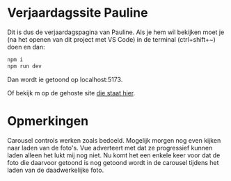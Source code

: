 # Verjaardagssite Pauline

Dit is dus de verjaardagspagina van Pauline. Als je hem wil bekijken moet je (na het openen van dit project met VS Code) in de terminal (ctrl+shift+~) doen en dan:
```bash
npm i
npm run dev
```   
Dan wordt ie getoond op localhost:5173.

Of bekijk m op de gehoste site <a href="https://lendavinci.github.io/Website/" target="_blank">die staat hier</a>.

# Opmerkingen
Carousel controls werken zoals bedoeld. Mogelijk morgen nog even kijken naar laden van de foto's. Vue adverteert met dat ze progressief kunnen laden alleen het lukt mij nog niet. Nu komt het een enkele keer voor dat de foto die daarvoor getoond is nog getoond wordt in de carousel tijdens het laden van de daadwerkelijke foto.